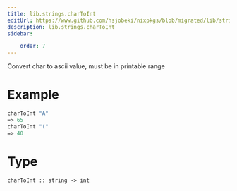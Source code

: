 ```yaml
---
title: lib.strings.charToInt
editUrl: https://www.github.com/hsjobeki/nixpkgs/blob/migrated/lib/strings.nix#L533C15
description: lib.strings.charToInt
sidebar:

    order: 7
---
```


Convert char to ascii value, must be in printable range

# Example

```nix
charToInt "A"
=> 65
charToInt "("
=> 40
```

# Type

```
charToInt :: string -> int
```



